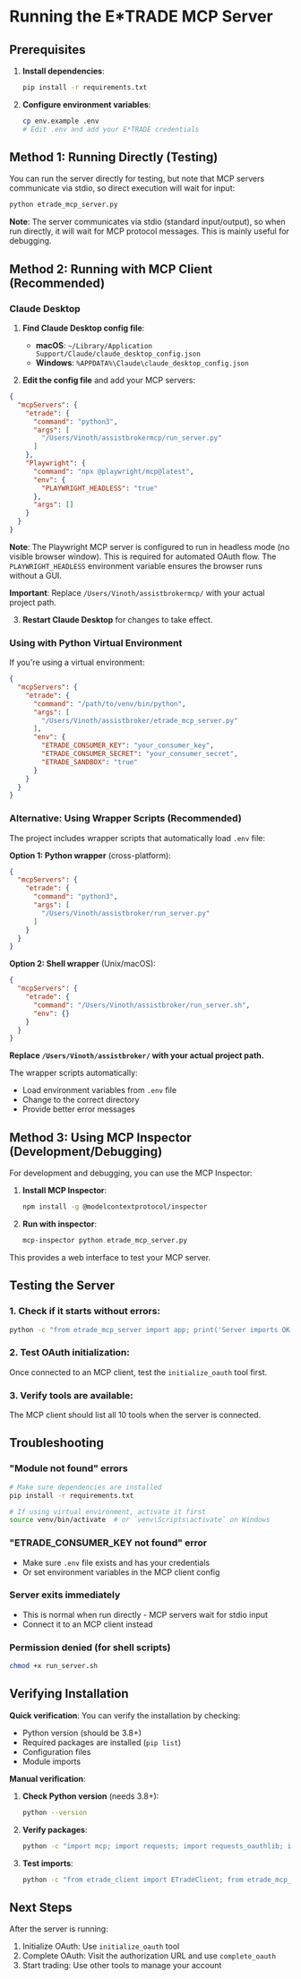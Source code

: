 # Running the E*TRADE MCP Server

## Prerequisites

1. **Install dependencies**:
   ```bash
   pip install -r requirements.txt
   ```

2. **Configure environment variables**:
   ```bash
   cp env.example .env
   # Edit .env and add your E*TRADE credentials
   ```

## Method 1: Running Directly (Testing)

You can run the server directly for testing, but note that MCP servers communicate via stdio, so direct execution will wait for input:

```bash
python etrade_mcp_server.py
```

**Note**: The server communicates via stdio (standard input/output), so when run directly, it will wait for MCP protocol messages. This is mainly useful for debugging.

## Method 2: Running with MCP Client (Recommended)

### Claude Desktop

1. **Find Claude Desktop config file**:
   - **macOS**: `~/Library/Application Support/Claude/claude_desktop_config.json`
   - **Windows**: `%APPDATA%\Claude\claude_desktop_config.json`

2. **Edit the config file** and add your MCP servers:

```json
{
  "mcpServers": {
    "etrade": {
      "command": "python3",
      "args": [
        "/Users/Vinoth/assistbrokermcp/run_server.py"
      ]
    },
    "Playwright": {
      "command": "npx @playwright/mcp@latest",
      "env": {
        "PLAYWRIGHT_HEADLESS": "true"
      },
      "args": []
    }
  }
}
```

**Note**: The Playwright MCP server is configured to run in headless mode (no visible browser window). This is required for automated OAuth flow. The `PLAYWRIGHT_HEADLESS` environment variable ensures the browser runs without a GUI.

**Important**: Replace `/Users/Vinoth/assistbrokermcp/` with your actual project path.

3. **Restart Claude Desktop** for changes to take effect.

### Using with Python Virtual Environment

If you're using a virtual environment:

```json
{
  "mcpServers": {
    "etrade": {
      "command": "/path/to/venv/bin/python",
      "args": [
        "/Users/Vinoth/assistbroker/etrade_mcp_server.py"
      ],
      "env": {
        "ETRADE_CONSUMER_KEY": "your_consumer_key",
        "ETRADE_CONSUMER_SECRET": "your_consumer_secret",
        "ETRADE_SANDBOX": "true"
      }
    }
  }
}
```

### Alternative: Using Wrapper Scripts (Recommended)

The project includes wrapper scripts that automatically load `.env` file:

**Option 1: Python wrapper** (cross-platform):
```json
{
  "mcpServers": {
    "etrade": {
      "command": "python3",
      "args": [
        "/Users/Vinoth/assistbroker/run_server.py"
      ]
    }
  }
}
```

**Option 2: Shell wrapper** (Unix/macOS):
```json
{
  "mcpServers": {
    "etrade": {
      "command": "/Users/Vinoth/assistbroker/run_server.sh",
      "env": {}
    }
  }
}
```

**Replace `/Users/Vinoth/assistbroker/` with your actual project path.**

The wrapper scripts automatically:
- Load environment variables from `.env` file
- Change to the correct directory
- Provide better error messages

## Method 3: Using MCP Inspector (Development/Debugging)

For development and debugging, you can use the MCP Inspector:

1. **Install MCP Inspector**:
   ```bash
   npm install -g @modelcontextprotocol/inspector
   ```

2. **Run with inspector**:
   ```bash
   mcp-inspector python etrade_mcp_server.py
   ```

This provides a web interface to test your MCP server.

## Testing the Server

### 1. Check if it starts without errors:
```bash
python -c "from etrade_mcp_server import app; print('Server imports OK')"
```

### 2. Test OAuth initialization:
Once connected to an MCP client, test the `initialize_oauth` tool first.

### 3. Verify tools are available:
The MCP client should list all 10 tools when the server is connected.

## Troubleshooting

### "Module not found" errors
```bash
# Make sure dependencies are installed
pip install -r requirements.txt

# If using virtual environment, activate it first
source venv/bin/activate  # or `venv\Scripts\activate` on Windows
```

### "ETRADE_CONSUMER_KEY not found" error
- Make sure `.env` file exists and has your credentials
- Or set environment variables in the MCP client config

### Server exits immediately
- This is normal when run directly - MCP servers wait for stdio input
- Connect it to an MCP client instead

### Permission denied (for shell scripts)
```bash
chmod +x run_server.sh
```

## Verifying Installation

**Quick verification**:
You can verify the installation by checking:
- Python version (should be 3.8+)
- Required packages are installed (`pip list`)
- Configuration files
- Module imports

**Manual verification**:

1. **Check Python version** (needs 3.8+):
   ```bash
   python --version
   ```

2. **Verify packages**:
   ```bash
   python -c "import mcp; import requests; import requests_oauthlib; import dotenv; print('All packages OK')"
   ```

3. **Test imports**:
   ```bash
   python -c "from etrade_client import ETradeClient; from etrade_mcp_server import app; print('Imports successful')"
   ```

## Next Steps

After the server is running:
1. Initialize OAuth: Use `initialize_oauth` tool
2. Complete OAuth: Visit the authorization URL and use `complete_oauth`
3. Start trading: Use other tools to manage your account

